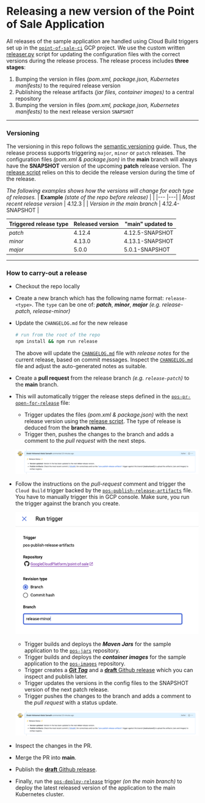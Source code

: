 # Releasing a new version of the Point of Sale Application

All releases of the sample application are handled using Cloud Build triggers
set up in the [`point-of-sale-ci`](https://console.cloud.google.com/cloud-build/triggers;region=global?project=point-of-sale-ci) GCP project. We use the custom written [releaser.py](/.github/releases/releaser.py) script for updating the configuration files with the correct
versions during the release process. The release process includes **three stages**:
1. Bumping the version in files _(pom.xml, package.json, Kubernetes manifests)_
   to the required release version
2. Publishing the release artifacts _(jar files, container images)_ to a central
   repository
3. Bumping the version in files _(pom.xml, package.json, Kubernetes manifests)_
   to the next release version `SNAPSHOT`
---
### Versioning
The versioning in this repo follows the [semantic versioning](https://semver.org/)
guide. Thus, the release process supports triggering `major`, `minor` or `patch`
releases. The configuration files _(pom.xml & package.json)_ in the **main**
branch will always have the **SNAPSHOT** version of the upcoming **patch**
release version. The [release script](/.github/releases/releaser.py) relies on
this to decide the release version during the time of the release.

_The following examples shows how the versions will change for each type of releases._
| **Example** _(state of the repo before release)_    |   |
|---                                                    |---|
| _Most recent release version_                         | 4.12.3           |
| _Version in the main branch_                          | 4.12.4-SNAPSHOT  |


| Triggered release type    | Released version | **"main"** updated to  |
|---                        |---               |---                     |
| _patch_                   | 4.12.4           | 4.12.5-SNAPSHOT  |
| _minor_                   | 4.13.0           | 4.13.1-SNAPSHOT  |
| _major_                   | 5.0.0            | 5.0.1-SNAPSHOT  |
---

### How to carry-out a release

- Checkout the repo locally
  
- Create a new branch which has the following name format: `release-<type>`. The
  `type` can be one of: ***patch***, ***minor***, ***major*** _(e.g. release-patch, release-minor)_
- Update the `CHANGELOG.md` for the new release
    ```sh
    # run from the root of the repo
    npm install && npm run release
    ```
    The above will update the [`CHANGELOG.md`](/CHANGELOG.md) file with _release notes_
    for the current release, based on commit messages. Inspect the [`CHANGELOG.md`](/CHANGELOG.md)
    file and adjust the auto-generated notes as suitable.
- Create a **pull request** from the release branch _(e.g. `release-patch`)_ to
  the **main** branch.
- This will automatically trigger the release steps defined in the [`pos-pr-open-for-release`](.github/cloudbuild/pos-pr-open-for-release.yaml) file:
  - Trigger updates the files _(pom.xml & package.json)_ with the next release version using
    the [release script](/.github/releases/releaser.py). The type of release is deduced from the
    **branch name**.
  - Trigger then, pushes the changes to the branch and adds a comment to the _pull request_ with the next steps.
  <p align="center">
    <img src="/docs/images/release1.png">
  </p>
- Follow the instructions on the _pull-request_ comment and trigger the `Cloud Build`
  trigger backed by the [`pos-publish-release-artifacts`](/.github/cloudbuild/pos-publish-release-artifacts.yaml) file. You have to manually trigger this in
  GCP console. Make sure, you run the trigger against the branch you create.
  <p align="center">
    <img src="/docs/images/trigger.png">
  </p>

    - Trigger builds and deploys the ***Maven Jars*** for the sample application
      to the [`pos-jars`](https://console.cloud.google.com/artifacts/maven/point-of-sale-ci/us/pos-jars?project=point-of-sale-ci) repository.
    - Trigger builds and deploys the ***container images*** for the sample application
      to the [`pos-images`](https://pantheon.corp.google.com/artifacts/docker/point-of-sale-ci/us/pos-images?project=point-of-sale-ci) repository.
    - Trigger creates a [***Git Tag***](https://github.com/GoogleCloudPlatform/point-of-sale/tags) and a [**draft** Github release](https://github.com/GoogleCloudPlatform/point-of-sale/releases) which you can inspect and publish later.
    - Trigger updates the versions in the config files to the SNAPSHOT version of
      the next patch release.
    - Trigger pushes the changes to the branch and adds a comment to the _pull request_ with a
      status update.
    <p align="center">
      <img src="/docs/images/release1.png">
    </p>
- Inspect the changes in the PR.
- Merge the PR into **main**.
- Publish the [**draft** Github release](https://github.com/GoogleCloudPlatform/point-of-sale/releases).
- Finally, run the [`pos-deploy-release`](/.github/cloudbuild/pos-deploy-release.yaml) trigger
  _(on the main branch)_ to deploy the latest released version of the application
  to the main Kubernetes cluster.